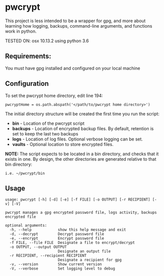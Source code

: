 # pwcrypt

This project is less intended to be a wrapper for gpg, and more about learning how logging, backups, command-line arguments, and functions work in python.

TESTED ON: osx 10.13.2 using python 3.6

## Requirements:

You must have gpg installed and configured on your local machine

## Configuration

To set the pwcrypt home directory, edit line 194:
```
pwcryptHome = os.path.abspath('</path/to/pwcrypt home directory>')  
```
The initial directory structure will be created the first time you run the script:

- **bin** - Location of the pwcrypt script
- **backups** - Location of encrypted backup files. By default, retention is set to keep the last two backups
- **logs** - Location of log files. Optional verbose logging can be set.
- **vaults** - Optional location to store encrypted files.

**NOTE:** The script expects to be located in a bin directory, and checks that it exists in one. By design, the other directories are generated relative to that bin directory:
```
i.e. ~/pwcrypt/bin
```
## Usage
```
usage: pwcrypt [-h] [-d] [-e] [-f FILE] [-o OUTPUT] [-r RECIPIENT] [-v] [-V]

pwcrypt manages a gpg encrypted password file, logs activity, backups
encrypted file

optional arguments:
  -h, --help            show this help message and exit
  -d, --decrypt         Decrypt password file
  -e, --encrypt         Encrypt password file
  -f FILE, --file FILE  Designate a file to encrypt/decrypt
  -o OUTPUT, --output OUTPUT
                        Designate an output file
  -r RECIPIENT, --recipient RECIPIENT
                        Designate a recipient for gpg
  -v, --version         Show current version
  -V, --verbose         Set logging level to debug
```
